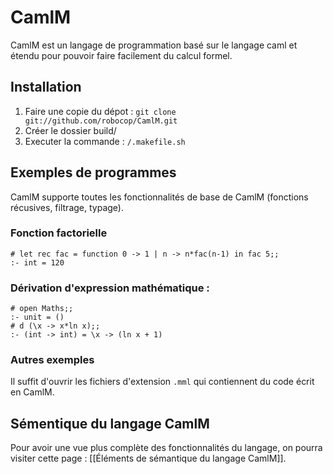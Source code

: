 # CamlM

CamlM est un langage de programmation basé sur le langage caml et étendu pour pouvoir faire facilement du calcul formel.

## Installation

1. Faire une copie du dépot : `git clone git://github.com/robocop/CamlM.git`
2. Créer le dossier build/
3. Executer la commande : `/.makefile.sh`


## Exemples de programmes

CamlM supporte toutes les fonctionnalités de base de CamlM (fonctions récusives, filtrage, typage).

### Fonction factorielle
```
# let rec fac = function 0 -> 1 | n -> n*fac(n-1) in fac 5;;
:- int = 120
```

### Dérivation d'expression mathématique : 

```
# open Maths;;
:- unit = ()
# d (\x -> x*ln x);;
:- (int -> int) = \x -> (ln x + 1)
```

### Autres exemples

Il suffit d'ouvrir les fichiers d'extension `.mml` qui contiennent du code écrit en CamlM.

## Sémentique du langage CamlM

Pour avoir une vue plus complète des fonctionnalités du langage, on pourra visiter cette page : [[Éléments de sémantique du langage CamlM]].

